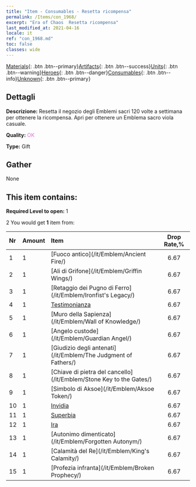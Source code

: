 ```yaml
---
title: "Item - Consumables - Resetta ricompensa"
permalink: /Items/con_1968/
excerpt: "Era of Chaos  Resetta ricompensa"
last_modified_at: 2021-04-16
locale: it
ref: "con_1968.md"
toc: false
classes: wide
---
```

 [Materials](/it/Items/){: .btn .btn--primary}[Artifacts](/it/Items/Artifacts/){: .btn .btn--success}[Units](/it/Items/Units/){: .btn .btn--warning}[Heroes](/it/Items/Heroes/){: .btn .btn--danger}[Consumables](/it/Items/Consumables/){: .btn .btn--info}[Unknown](/it/Items/Unknown/){: .btn .btn--primary}

## Dettagli
 **Descrizione:** Resetta il negozio degli Emblemi sacri 120 volte a settimana per ottenere la ricompensa. Apri per ottenere un Emblema sacro viola casuale.

 **Quality:** <span style="color: #DA70D6">OK</span>

 **Type:** Gift

## Gather

  None

## This item contains:

 **Required Level to open:** 1

 2 You would get **1** item  from:

  | Nr | Amount |     Item    | Drop Rate,% |
  |:---|:-------|:------------|:---------:|
  | 1 | 1 | [Fuoco antico](/it/Emblem/Ancient Fire/) | 6.67 | 
  | 2 | 1 | [Ali di Grifone](/it/Emblem/Griffin Wings/) | 6.67 | 
  | 3 | 1 | [Retaggio dei Pugno di Ferro](/it/Emblem/Ironfist's Legacy/) | 6.67 | 
  | 4 | 1 | [Testimonianza](/it/Emblem/Witness/) | 6.67 | 
  | 5 | 1 | [Muro della Sapienza](/it/Emblem/Wall of Knowledge/) | 6.67 | 
  | 6 | 1 | [Angelo custode](/it/Emblem/Guardian Angel/) | 6.67 | 
  | 7 | 1 | [Giudizio degli antenati](/it/Emblem/The Judgment of Fathers/) | 6.67 | 
  | 8 | 1 | [Chiave di pietra del cancello](/it/Emblem/Stone Key to the Gates/) | 6.67 | 
  | 9 | 1 | [Simbolo di Aksoe](/it/Emblem/Aksoe Token/) | 6.67 | 
  | 10 | 1 | [Invidia](/it/Emblem/Jealousy/) | 6.67 | 
  | 11 | 1 | [Superbia](/it/Emblem/Arrogance/) | 6.67 | 
  | 12 | 1 | [Ira](/it/Emblem/Anger/) | 6.67 | 
  | 13 | 1 | [Autonimo dimenticato](/it/Emblem/Forgotten Autonym/) | 6.67 | 
  | 14 | 1 | [Calamità del Re](/it/Emblem/King's Calamity/) | 6.67 | 
  | 15 | 1 | [Profezia infranta](/it/Emblem/Broken Prophecy/) | 6.67 | 
